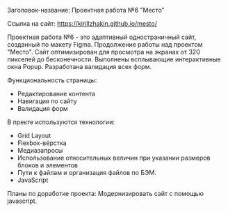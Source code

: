 ﻿Заголовок-название: Проектная работа №6 "Место" 

Ссылка на сайт: https://kirillzhakin.github.io/mesto/

Проектная работа №6 - это адаптивный одностраничный сайт, созданный по макету Figma. Продолжение работы над проектом "Место". Сайт оптимизирован для просмотра на экранах от 320 пикселей до бесконечности. Выполнены всплывающие интерактивные окна Popup. Разработана валидация всех форм.
 
Функциональность страницы: 

- Редактирование контента
- Навигация по сайту
- Валидация форм

В пректе используются технологии:
- Grid Layout
- Flexbox-вёрстка
- Медиазапросы
- Использование относительных величин при указании размеров блоков и элементов
- Пути к файлам и организация файлов по БЭМ.
- JavaScript

Планы по доработке проекта:
Модернизировать сайт с помощью javascript.

